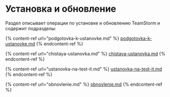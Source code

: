 # Установка и обновление

Раздел описывает операции по установке и обновлению TeamStorm и содержит подразделы:

{% content-ref url="podgotovka-k-ustanovke.md" %}
[podgotovka-k-ustanovke.md](podgotovka-k-ustanovke.md)
{% endcontent-ref %}

{% content-ref url="chistaya-ustanovka.md" %}
[chistaya-ustanovka.md](chistaya-ustanovka.md)
{% endcontent-ref %}

{% content-ref url="ustanovka-na-test-it.md" %}
[ustanovka-na-test-it.md](ustanovka-na-test-it.md)
{% endcontent-ref %}

{% content-ref url="obnovlenie.md" %}
[obnovlenie.md](obnovlenie.md)
{% endcontent-ref %}
